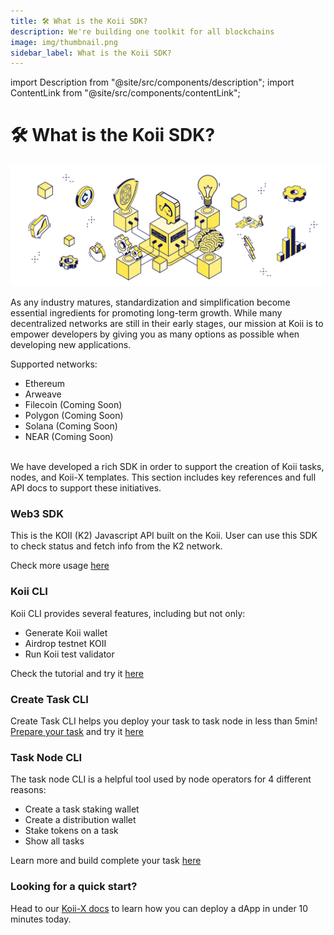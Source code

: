 ```yaml
---
title: 🛠 What is the Koii SDK?
description: We're building one toolkit for all blockchains
image: img/thumbnail.png
sidebar_label: What is the Koii SDK?
---
```


import Description from "@site/src/components/description";
import ContentLink from "@site/src/components/contentLink";

# 🛠 What is the Koii SDK?

![Banner](./img/What%20is%20the%20Koii%20SDK_.svg)

<Description
  text="We're building one toolkit for all blockchains"
/>

As any industry matures, standardization and simplification become essential ingredients for promoting long-term growth. While many decentralized networks are still in their early stages, our mission at Koii is to empower developers by giving you as many options as possible when developing new applications.&#x20;

Supported networks:

- Ethereum
- Arweave
- Filecoin (Coming Soon)
- Polygon (Coming Soon)
- Solana (Coming Soon)
- NEAR (Coming Soon)

<br />
We have developed a rich SDK in order to support the creation of Koii tasks, nodes, and Koii-X templates. This section includes key references and full API docs to support these initiatives.

### Web3 SDK

This is the KOII (K2) Javascript API built on the Koii. User can use this SDK to check status and fetch info from the K2 network.

Check more usage [here](./koii-javascript-api)

### Koii CLI

Koii CLI provides several features, including but not only:

- Generate Koii wallet
- Airdrop testnet KOII
- Run Koii test validator

Check the tutorial and try it [here](/develop/category/koii-command-line-tool)

### Create Task CLI

Create Task CLI helps you deploy your task to task node in less than 5min! [Prepare your task](/develop/write-a-koii-task/task-development-guide/) and try it [here](/quickstart/command-line-tool/create-task-cli)

### Task Node CLI

The task node CLI is a helpful tool used by node operators for 4 different reasons:

- Create a task staking wallet
- Create a distribution wallet
- Stake tokens on a task
- Show all tasks

Learn more and build complete your task [here](./what-is-the-koii-sdk)

### Looking for a quick start?

Head to our [Koii-X docs](/develop/build-dapps-with-koii/welcome-to-koii-x/) to learn how you can deploy a dApp in under 10 minutes today.

<ContentLink title="👋 Welcome to koii-X" link="/develop/build-dapps-with-koii/welcome-to-koii-x/"/>
